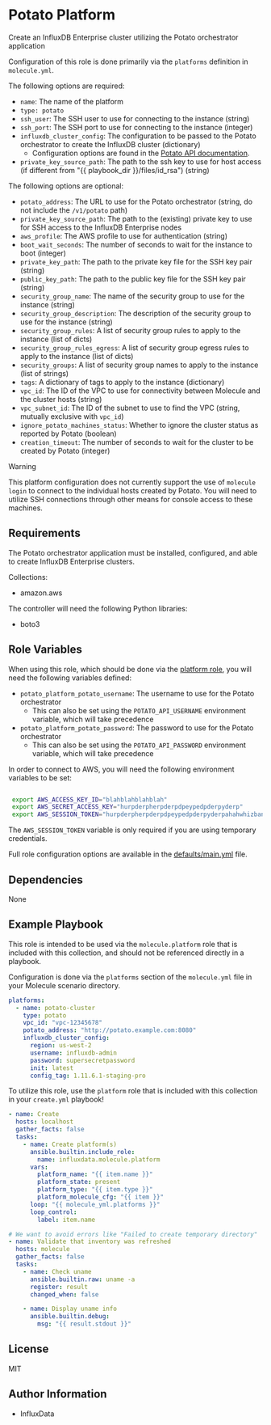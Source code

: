 Potato Platform
=========

Create an InfluxDB Enterprise cluster utilizing the Potato orchestrator application

Configuration of this role is done primarily via the `platforms` definition in `molecule.yml`.

The following options are required:

- `name`: The name of the platform
- `type: potato`
- `ssh_user`: The SSH user to use for connecting to the instance (string)
- `ssh_port`: The SSH port to use for connecting to the instance (integer)
- `influxdb_cluster_config`: The configuration to be passed to the Potato orchestrator to create the InfluxDB cluster (dictionary)
  - Configuration options are found in the [Potato API documentation](https://github.com/influxdata/potato/blob/master/swagger.yml).
- `private_key_source_path`: The path to the ssh key to use for host access (if different from "{{ playbook_dir }}/files/id_rsa") (string)

The following options are optional:

- `potato_address`: The URL to use for the Potato orchestrator (string, do not include the `/v1/potato` path)
- `private_key_source_path`: The path to the (existing) private key to use for SSH access to the InfluxDB Enterprise nodes
- `aws_profile`: The AWS profile to use for authentication (string)
- `boot_wait_seconds`: The number of seconds to wait for the instance to boot (integer)
- `private_key_path`: The path to the private key file for the SSH key pair (string)
- `public_key_path`: The path to the public key file for the SSH key pair (string)
- `security_group_name`: The name of the security group to use for the instance (string)
- `security_group_description`: The description of the security group to use for the instance (string)
- `security_group_rules`: A list of security group rules to apply to the instance (list of dicts)
- `security_group_rules_egress`: A list of security group egress rules to apply to the instance (list of dicts)
- `security_groups`: A list of security group names to apply to the instance (list of strings)
- `tags`: A dictionary of tags to apply to the instance (dictionary)
- `vpc_id`: The ID of the VPC to use for connectivity between Molecule and the cluster hosts (string)
- `vpc_subnet_id`: The ID of the subnet to use to find the VPC (string, mutually exclusive with `vpc_id`)
- `ignore_potato_machines_status`: Whether to ignore the cluster status as reported by Potato (boolean)
- `creation_timeout`: The number of seconds to wait for the cluster to be created by Potato (integer)

> [!WARNING]  
> This platform configuration does not currently support the use of `molecule login` to connect to the individual hosts created by Potato. You will need to utilize SSH connections through other means for console access to these machines.

Requirements
------------

The Potato orchestrator application must be installed, configured, and able to create InfluxDB Enterprise clusters.

Collections:
- amazon.aws

The controller will need the following Python libraries:
- boto3

Role Variables
--------------

When using this role, which should be done via the [platform role](../platform), you will need the following variables defined:

- `potato_platform_potato_username`: The username to use for the Potato orchestrator 
  - This can also be set using the `POTATO_API_USERNAME` environment variable, which will take precedence
- `potato_platform_potato_password`: The password to use for the Potato orchestrator
  - This can also be set using the `POTATO_API_PASSWORD` environment variable, which will take precedence

In order to connect to AWS, you will need the following environment variables to be set:

```bash

 export AWS_ACCESS_KEY_ID="blahblahblahblah"
 export AWS_SECRET_ACCESS_KEY="hurpderpherpderpdpeypedpderpyderp"
 export AWS_SESSION_TOKEN="hurpderpherpderpdpeypedpderpyderpahahwhizbanglotsofstuffblablablabla"
```

The `AWS_SESSION_TOKEN` variable is only required if you are using temporary credentials.

Full role configuration options are available in the [defaults/main.yml](defaults/main.yml) file.

Dependencies
------------

None

Example Playbook
----------------

This role is intended to be used via the `molecule.platform` role that is included with this collection, and should not be referenced directly in a playbook.

Configuration is done via the `platforms` section of the `molecule.yml` file in your Molecule scenario directory.

```yaml
platforms:
  - name: potato-cluster
    type: potato
    vpc_id: "vpc-12345678"
    potato_address: "http://potato.example.com:8080"
    influxdb_cluster_config:
      region: us-west-2
      username: influxdb-admin
      password: supersecretpassword
      init: latest
      config_tag: 1.11.6.1-staging-pro
```

To utilize this role, use the `platform` role that is included with this collection in your `create.yml` playbook!

```yaml
- name: Create
  hosts: localhost
  gather_facts: false
  tasks:
    - name: Create platform(s)
      ansible.builtin.include_role:
        name: influxdata.molecule.platform
      vars:
        platform_name: "{{ item.name }}"
        platform_state: present
        platform_type: "{{ item.type }}"
        platform_molecule_cfg: "{{ item }}"
      loop: "{{ molecule_yml.platforms }}"
      loop_control:
        label: item.name

# We want to avoid errors like "Failed to create temporary directory"
- name: Validate that inventory was refreshed
  hosts: molecule
  gather_facts: false
  tasks:
    - name: Check uname
      ansible.builtin.raw: uname -a
      register: result
      changed_when: false

    - name: Display uname info
      ansible.builtin.debug:
        msg: "{{ result.stdout }}"

```

License
-------

MIT

Author Information
------------------

- InfluxData


